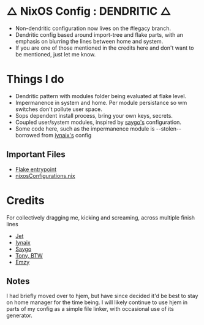 # △ NixOS Config : DENDRITIC △
- Non-dendritic configuration now lives on the #legacy branch.
- Dendritic config based around import-tree and flake parts, with an emphasis on blurring the lines between home and system.
- If you are one of those mentioned in the credits here and don't want to be mentioned, just let me know.

# Things I do
- Dendritic pattern with modules folder being evaluated at flake level.
- Impermanence in system and home. Per module persistance so wm switches don't pollute user space.
- Sops dependent install process, bring your own keys, secrets.
- Coupled user/system modules, inspired by [saygo's](https://github.com/saygo-png/nixos) configuration.
- Some code here, such as the impermanence module is --stolen-- borrowed from [iynaix's](https://github.com/iynaix/dotfiles) config

## Important Files
- [Flake entrypoint](flake.nix)
- [nixosConfigurations.nix](modules/nixosConfigurations.nix)

# Credits
 For collectively dragging me, kicking and screaming, across multiple finish lines
- [Jet](https://github.com/Michael-C-Buckley/home-config)
- [Iynaix](https://github.com/iynaix/dotfiles)
- [Saygo](https://github.com/saygo-png/nixos)
- [Tony, BTW](https://www.tonybtw.com/)
- [Emzy](https://github.com/emzywastaken/dotfiles)

## Notes
I had briefly moved over to hjem, but have since decided it'd be best to stay on home manager for the time being. I will likely continue to use hjem in parts of my config as a simple file linker, with occasional use of its generator.
  

